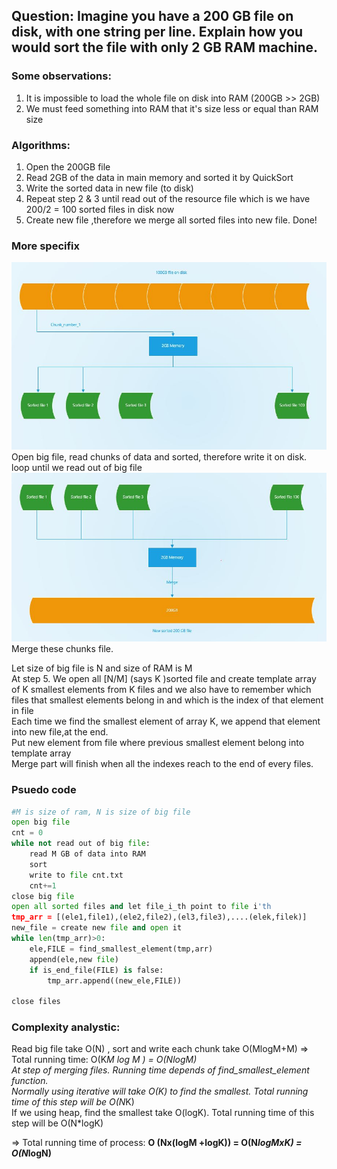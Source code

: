## Question: Imagine you have a 200 GB file on disk, with **one string per line**. Explain how you would sort the file with **only 2 GB** RAM machine.

### Some observations:
1. It is impossible to load the whole file on disk into RAM (200GB >> 2GB)
2. We must feed something into RAM that it's size less or equal than RAM size

### Algorithms:
1. Open the 200GB file
2. Read 2GB of the data in main memory and sorted it by QuickSort 
3. Write the sorted data in new file (to disk)
4. Repeat step 2 & 3 until read out of the resource file which is we have 200/2 = 100 sorted files in disk now
5. Create new file ,therefore we merge all sorted files into new file. Done!


### More specifix
![devide big file into chunks, sort it](images/split.JPG)  
Open big file, read chunks of data and sorted, therefore write it on disk. loop until we read out of big file
![devide big file into chunks, sort it](images/merge.JPG)  
Merge these chunks file.

Let size of big file is N and size of RAM is M  
At step 5. We open all [N/M] (says K )sorted file and create template array of K smallest elements from K files and we also have to remember which files that smallest elements belong in and which is the index of that element in file  
Each time we find the smallest element of array K, we append that element into new file,at the end.  
Put new element from file where previous smallest element belong into template array  
Merge part will finish when all the indexes reach to the end of every files.  



### Psuedo code
``` python
#M is size of ram, N is size of big file
open big file
cnt = 0
while not read out of big file:
    read M GB of data into RAM
    sort 
    write to file cnt.txt
    cnt+=1
close big file
open all sorted files and let file_i_th point to file i'th
tmp_arr = [(ele1,file1),(ele2,file2),(el3,file3),....(elek,filek)]
new_file = create new file and open it
while len(tmp_arr)>0:
    ele,FILE = find_smallest_element(tmp,arr)
    append(ele,new file)
    if is_end_file(FILE) is false:
        tmp_arr.append((new_ele,FILE))

close files
```

### Complexity analystic:
Read big file take O(N) , sort and write each chunk take O(MlogM+M) => Total running time: O(K*M log M ) = O(NlogM)   
At step of merging files. Running time depends of find_smallest_element function.   
Normally using iterative will take O(K) to find the smallest. Total running time of this step will be O(N*K)  
If we using heap, find the smallest take O(logK). Total running time of this step will be O(N*logK)  

=> Total running time of process: **O (Nx(logM +logK)) = O(N*logMxK) = O(N*logN)**  

